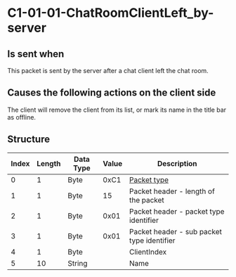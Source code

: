 # C1-01-01-ChatRoomClientLeft_by-server

## Is sent when

This packet is sent by the server after a chat client left the chat room.

## Causes the following actions on the client side

The client will remove the client from its list, or mark its name in the title bar as offline.

## Structure

| Index | Length | Data Type | Value | Description |
|-------|--------|-----------|-------|-------------|
| 0 | 1 |   Byte   | 0xC1  | [Packet type](PacketTypes.md) |
| 1 | 1 |    Byte   |   15   | Packet header - length of the packet |
| 2 | 1 |    Byte   | 0x01  | Packet header - packet type identifier |
| 3 | 1 |    Byte   | 0x01  | Packet header - sub packet type identifier |
| 4 | 1 | Byte |  | ClientIndex |
| 5 | 10 | String |  | Name |